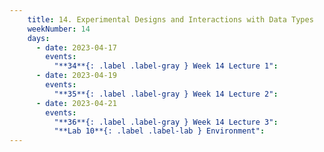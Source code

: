 ```yaml
---
    title: 14. Experimental Designs and Interactions with Data Types
    weekNumber: 14
    days:
      - date: 2023-04-17
        events:
          "**34**{: .label .label-gray } Week 14 Lecture 1":
      - date: 2023-04-19
        events:
          "**35**{: .label .label-gray } Week 14 Lecture 2":
      - date: 2023-04-21
        events:
          "**36**{: .label .label-gray } Week 14 Lecture 3":
          "**Lab 10**{: .label .label-lab } Environment":        
---
```

